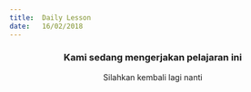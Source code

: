 ```yaml
---
title:  Daily Lesson
date:   16/02/2018
---
```


### <center>Kami sedang mengerjakan pelajaran ini</center>
<center>Silahkan kembali lagi nanti</center>
